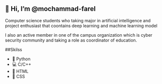 ## 👋 Hi, I’m @mochammad-farel

Computer science students who taking major in artificial intelligence and project enthusiast that coontains deep learning and machine learning model  


I also an active member in one of the campus organization which is cyber security community and taking a role as coordinator of education.


##Skilss
- 🐍 Python
- 💻 C/C++
- 📄 HTML
- 🧿 CSS

<!---
mochammad-farel/mochammad-farel is a ✨ special ✨ repository because its `README.md` (this file) appears on your GitHub profile.
You can click the Preview link to take a look at your changes.
--->
